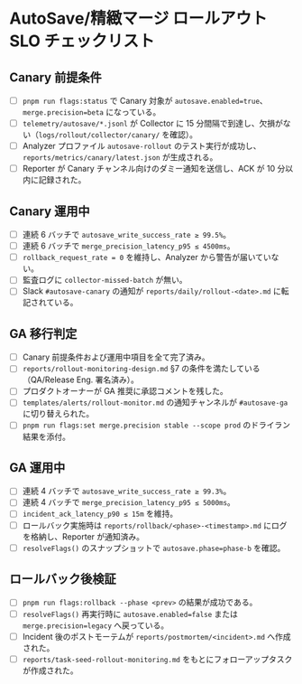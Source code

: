 # AutoSave/精緻マージ ロールアウト SLO チェックリスト

## Canary 前提条件
- [ ] `pnpm run flags:status` で Canary 対象が `autosave.enabled=true`、`merge.precision=beta` になっている。
- [ ] `telemetry/autosave/*.jsonl` が Collector に 15 分間隔で到達し、欠損がない（`logs/rollout/collector/canary/` を確認）。
- [ ] Analyzer プロファイル `autosave-rollout` のテスト実行が成功し、`reports/metrics/canary/latest.json` が生成される。
- [ ] Reporter が Canary チャンネル向けのダミー通知を送信し、ACK が 10 分以内に記録された。

## Canary 運用中
- [ ] 連続 6 バッチで `autosave_write_success_rate ≥ 99.5%`。
- [ ] 連続 6 バッチで `merge_precision_latency_p95 ≤ 4500ms`。
- [ ] `rollback_request_rate = 0` を維持し、Analyzer から警告が届いていない。
- [ ] 監査ログに `collector-missed-batch` が無い。
- [ ] Slack `#autosave-canary` の通知が `reports/daily/rollout-<date>.md` に転記されている。

## GA 移行判定
- [ ] Canary 前提条件および運用中項目を全て完了済み。
- [ ] `reports/rollout-monitoring-design.md` §7 の条件を満たしている（QA/Release Eng. 署名済み）。
- [ ] プロダクトオーナーが GA 推奨に承認コメントを残した。
- [ ] `templates/alerts/rollout-monitor.md` の通知チャンネルが `#autosave-ga` に切り替えられた。
- [ ] `pnpm run flags:set merge.precision stable --scope prod` のドライラン結果を添付。

## GA 運用中
- [ ] 連続 4 バッチで `autosave_write_success_rate ≥ 99.3%`。
- [ ] 連続 4 バッチで `merge_precision_latency_p95 ≤ 5000ms`。
- [ ] `incident_ack_latency_p90 ≤ 15m` を維持。
- [ ] ロールバック実施時は `reports/rollback/<phase>-<timestamp>.md` にログを格納し、Reporter が通知済み。
- [ ] `resolveFlags()` のスナップショットで `autosave.phase=phase-b` を確認。

## ロールバック後検証
- [ ] `pnpm run flags:rollback --phase <prev>` の結果が成功である。
- [ ] `resolveFlags()` 再実行時に `autosave.enabled=false` または `merge.precision=legacy` へ戻っている。
- [ ] Incident 後のポストモーテムが `reports/postmortem/<incident>.md` へ作成された。
- [ ] `reports/task-seed-rollout-monitoring.md` をもとにフォローアップタスクが作成された。
